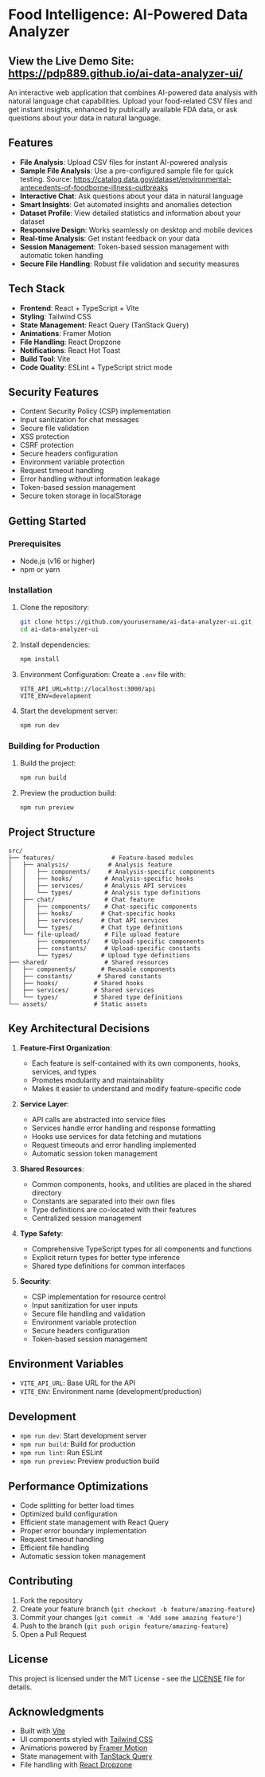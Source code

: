 # Food Intelligence: AI-Powered Data Analyzer

## View the Live Demo Site: https://pdp889.github.io/ai-data-analyzer-ui/

An interactive web application that combines AI-powered data analysis with natural language chat capabilities. Upload your food-related CSV files and get instant insights, enhanced by publically available FDA data, or ask questions about your data in natural language.

## Features

- **File Analysis**: Upload CSV files for instant AI-powered analysis
- **Sample File Analysis**: Use a pre-configured sample file for quick testing. Source: https://catalog.data.gov/dataset/environmental-antecedents-of-foodborne-illness-outbreaks
- **Interactive Chat**: Ask questions about your data in natural language
- **Smart Insights**: Get automated insights and anomalies detection
- **Dataset Profile**: View detailed statistics and information about your dataset
- **Responsive Design**: Works seamlessly on desktop and mobile devices
- **Real-time Analysis**: Get instant feedback on your data
- **Session Management**: Token-based session management with automatic token handling
- **Secure File Handling**: Robust file validation and security measures

## Tech Stack

- **Frontend**: React + TypeScript + Vite
- **Styling**: Tailwind CSS
- **State Management**: React Query (TanStack Query)
- **Animations**: Framer Motion
- **File Handling**: React Dropzone
- **Notifications**: React Hot Toast
- **Build Tool**: Vite
- **Code Quality**: ESLint + TypeScript strict mode

## Security Features

- Content Security Policy (CSP) implementation
- Input sanitization for chat messages
- Secure file validation
- XSS protection
- CSRF protection
- Secure headers configuration
- Environment variable protection
- Request timeout handling
- Error handling without information leakage
- Token-based session management
- Secure token storage in localStorage

## Getting Started

### Prerequisites

- Node.js (v16 or higher)
- npm or yarn

### Installation

1. Clone the repository:
   ```bash
   git clone https://github.com/yourusername/ai-data-analyzer-ui.git
   cd ai-data-analyzer-ui
   ```

2. Install dependencies:
   ```bash
   npm install
   ```

3. Environment Configuration:
   Create a `.env` file with:
   ```
   VITE_API_URL=http://localhost:3000/api
   VITE_ENV=development
   ```

4. Start the development server:
   ```bash
   npm run dev
   ```

### Building for Production

1. Build the project:
   ```bash
   npm run build
   ```

2. Preview the production build:
   ```bash
   npm run preview
   ```

## Project Structure

```
src/
├── features/                # Feature-based modules
│   ├── analysis/           # Analysis feature
│   │   ├── components/     # Analysis-specific components
│   │   ├── hooks/         # Analysis-specific hooks
│   │   ├── services/      # Analysis API services
│   │   └── types/         # Analysis type definitions
│   ├── chat/              # Chat feature
│   │   ├── components/    # Chat-specific components
│   │   ├── hooks/        # Chat-specific hooks
│   │   ├── services/     # Chat API services
│   │   └── types/        # Chat type definitions
│   └── file-upload/       # File upload feature
│       ├── components/    # Upload-specific components
│       ├── constants/     # Upload-specific constants
│       └── types/        # Upload type definitions
├── shared/                # Shared resources
│   ├── components/       # Reusable components
│   ├── constants/       # Shared constants
│   ├── hooks/          # Shared hooks
│   ├── services/       # Shared services
│   └── types/          # Shared type definitions
└── assets/             # Static assets
```

## Key Architectural Decisions

1. **Feature-First Organization**:
   - Each feature is self-contained with its own components, hooks, services, and types
   - Promotes modularity and maintainability
   - Makes it easier to understand and modify feature-specific code

2. **Service Layer**:
   - API calls are abstracted into service files
   - Services handle error handling and response formatting
   - Hooks use services for data fetching and mutations
   - Request timeouts and error handling implemented
   - Automatic session token management

3. **Shared Resources**:
   - Common components, hooks, and utilities are placed in the shared directory
   - Constants are separated into their own files
   - Type definitions are co-located with their features
   - Centralized session management

4. **Type Safety**:
   - Comprehensive TypeScript types for all components and functions
   - Explicit return types for better type inference
   - Shared type definitions for common interfaces

5. **Security**:
   - CSP implementation for resource control
   - Input sanitization for user inputs
   - Secure file handling and validation
   - Environment variable protection
   - Secure headers configuration
   - Token-based session management

## Environment Variables

- `VITE_API_URL`: Base URL for the API
- `VITE_ENV`: Environment name (development/production)

## Development

- `npm run dev`: Start development server
- `npm run build`: Build for production
- `npm run lint`: Run ESLint
- `npm run preview`: Preview production build

## Performance Optimizations

- Code splitting for better load times
- Optimized build configuration
- Efficient state management with React Query
- Proper error boundary implementation
- Request timeout handling
- Efficient file handling
- Automatic session token management

## Contributing

1. Fork the repository
2. Create your feature branch (`git checkout -b feature/amazing-feature`)
3. Commit your changes (`git commit -m 'Add some amazing feature'`)
4. Push to the branch (`git push origin feature/amazing-feature`)
5. Open a Pull Request

## License

This project is licensed under the MIT License - see the [LICENSE](LICENSE) file for details.

## Acknowledgments

- Built with [Vite](https://vitejs.dev/)
- UI components styled with [Tailwind CSS](https://tailwindcss.com/)
- Animations powered by [Framer Motion](https://www.framer.com/motion/)
- State management with [TanStack Query](https://tanstack.com/query)
- File handling with [React Dropzone](https://react-dropzone.js.org/)

